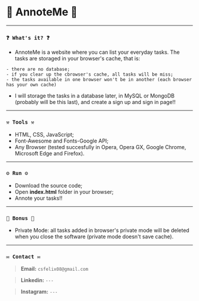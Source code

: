 # 🌟 AnnoteMe 🌟

----
### `❓ What's it? ❓`

* AnnoteMe is a website where you can list your everyday tasks. The tasks are storaged in your browser's cache, that is:

```
- there are no database;
- if you clear up the cbrowser's cache, all tasks will be miss;
- the tasks available in one browser won't be in another (each browser has your own cache)
```
* I will storage the tasks in a database later, in MySQL or MongoDB (probably will be this last), and create a sign up and sign in page!!

----
### `⚒️ Tools ⚒️`

* HTML, CSS, JavaScript;
* Font-Awesome and Fonts-Google API;
* Any Browser (tested succesfully in Opera, Opera GX, Google Chrome, Microsoft Edge and Firefox).

----
### `⚙️ Run ⚙️`

* Download the source code;
* Open **index.html** folder in your browser;
* Annote your tasks!!

----
### `🎁 Bonus 🎁`

* Private Mode: all tasks added in browser's private mode will be deleted when you close the software (private mode doesn't save cache).

----
### `✉️ Contact ✉️`

> **Email:** `csfelix08@gmail.com`

> **Linkedin:** `---`

> **Instagram:** `---`
